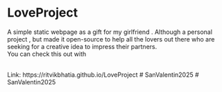 # LoveProject
A simple static webpage as a gift for my girlfriend . Although a personal project , but made it open-source to help all the lovers out there who are seeking for a creative idea to impress their partners.
<br>
You can check this out with 

<br>
Link: https://ritvikbhatia.github.io/LoveProject
# SanValentin2025
# SanValentin2025
